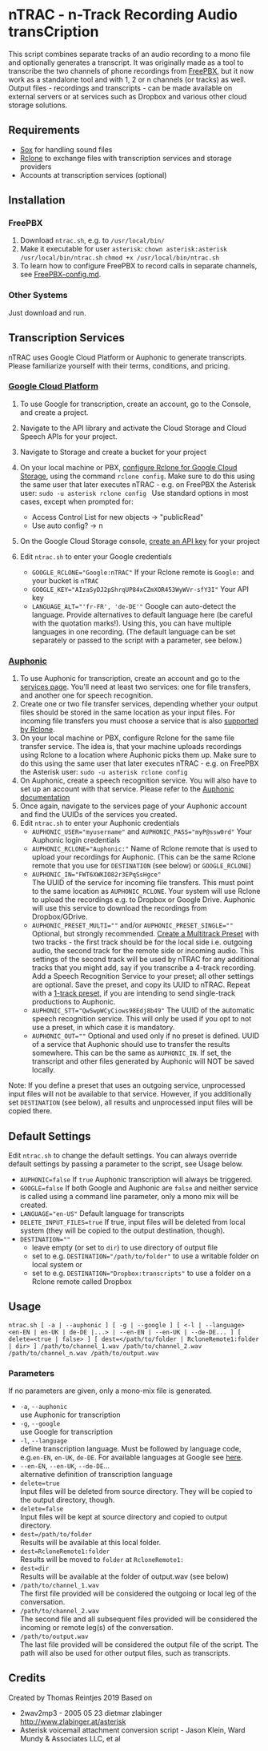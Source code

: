 # nTRAC - n-Track Recording Audio transCription

This script combines separate tracks of an audio recording to a mono file and optionally generates a transcript. It was originally made as a tool to transcribe the two channels of phone recordings from [FreePBX](https://www.freepbx.org), but it now work as a standalone tool and with 1, 2 or n channels (or tracks) as well. 
Output files - recordings and transcripts - can be made available on external servers or at services such as Dropbox and various other cloud storage solutions.

## Requirements
- [Sox](http://sox.sourceforge.net) for handling sound files
- [Rclone](https://rclone.org) to exchange files with transcription services and storage providers
- Accounts at transcription services (optional)

## Installation

### FreePBX

1. Download `ntrac.sh`, e.g. to `/usr/local/bin/`
2. Make it executable for user `asterisk`: 
   `chown asterisk:asterisk /usr/local/bin/ntrac.sh`
   `chmod +x /usr/local/bin/ntrac.sh`
3. To learn how to configure FreePBX to record calls in separate channels, see [FreePBX-config.md](FreePBX-config.md).
### Other Systems

Just download and run.

## Transcription Services
nTRAC uses Google Cloud Platform or Auphonic to generate transcripts. Please familiarize yourself with their terms, conditions, and pricing.

### [Google Cloud Platform](https://cloud.google.com)
1. To use Google for transcription, create an account, go to the Console, and create a project.
2. Navigate to the API library and activate the Cloud Storage and Cloud Speech APIs for your project.
3. Navigate to Storage and create a bucket for your project
4. On your local machine or PBX, [configure Rclone for Google Cloud Storage](https://rclone.org/googlecloudstorage/), using the command
   `rclone config`. Make sure to do this using the same user that later executes nTRAC - e.g. on FreePBX the Asterisk user: `sudo -u asterisk rclone config `
   Use standard options in most cases, except when prompted for:
   - Access Control List for new objects -> "publicRead"
   - Use auto config? -> n
5. On the Google Cloud Storage console, [create an API key](https://console.cloud.google.com/apis/credentials) for your project

6. Edit `ntrac.sh` to enter your Google credentials
   - `GOOGLE_RCLONE="Google:nTRAC"`
   If your Rclone remote is `Google:` and your bucket is `nTRAC`  
   - `GOOGLE_KEY="AIzaSyDJ2pShrqUP84xCZmXOR453WyWVr-sfY3I"`
   Your API key  
   - `LANGUAGE_ALT="'fr-FR', 'de-DE'"`
   Google can auto-detect the language. Provide alternatives to default language here (be careful with the quotation marks!). Using this, you can have multiple languages in one recording. (The default language can be set separately or passed to the script with a parameter, see below.)  

### [Auphonic](https://auphonic.com)

1. To use Auphonic for transcription, create an account and go to the [services page](https://auphonic.com/engine/services/). You'll need at least two services: one for file transfers, and another one for speech recognition.
2. Create one or two file transfer services, depending whether your output files should be stored in the same location as your input files. For incoming file transfers you must choose a service that is also [supported by Rclone](https://rclone.org/overview/).
3. On your local machine or PBX, configure Rclone for the same file transfer service. The idea is, that your machine uploads recordings using Rclone to a location where Auphonic picks them up. Make sure to do this using the same user that later executes nTRAC - e.g. on FreePBX the Asterisk user: `sudo -u asterisk rclone config`
4. On Auphonic, create a speech recognition service. You will also have to set up an account with that service. Please refer to the [Auphonic documentation](https://auphonic.com/help/web/services.html#automatic-speech-recognition-services)
5. Once again, navigate to the services page of your Auphonic account and find the UUIDs of the services you created.
6. Edit `ntrac.sh` to enter your Auphonic credentials
   - `AUPHONIC_USER="myusername"` and `AUPHONIC_PASS="myP@ssw0rd"`
   Your Auphonic login credentials  
   - `AUPHONIC_RCLONE="Auphonic:"`
   Name of Rclone remote that is used to upload your recordings for Auphonic. (This can be the same Rclone remote that you use for `DESTINATION` (see below) or `GOOGLE_RCLONE`)
   - `AUPHONIC_IN="FWT6XWKIO82r3EPqSsHgce"`              
   The UUID of the service for incoming file transfers. This must point to the same location as `AUPHONIC_RCLONE`. Your system will use Rclone to upload the recordings e.g. to Dropbox or Google Drive. Auphonic will use this service to download the recordings from Dropbox/GDrive.
   - `AUPHONIC_PRESET_MULTI=""` and/or `AUPHONIC_PRESET_SINGLE=""`
   Optional, but strongly recommended. [Create a Multitrack Preset](https://auphonic.com/engine/multitrack/preset/) with two tracks - the first track should be for the local side i.e. outgoing audio, the second track for the remote side or incoming audio. This settings of the second track will be used by nTRAC for any additional tracks that you might add, say if you transcribe a 4-track recording.
   Add a Speech Recognition Service to your preset; all other settings are optional. Save the preset, and copy its UUID to nTRAC.
   Repeat with a [1-track preset](https://auphonic.com/engine/preset/), if you are intending to send single-track productions to Auphonic.
   - `AUPHONIC_STT="Qw5wpWCyCiows98Edj8b49"`
   The UUID of the automatic speech recognition service. This will only be used if you opt to not use a preset, in which case it is mandatory.  
   - `AUPHONIC_OUT=""`
   Optional and used only if no preset is defined. UUID of a service that Auphonic should use to transfer the results somewhere. This can be the same as `AUPHONIC_IN`. If set, the transcript and other files generated by Auphonic will NOT be saved locally.

Note: If you define a preset that uses an outgoing service, unprocessed input files will not be available to that service. However, if you additionally set `DESTINATION` (see below), all results and unprocessed input files will be copied there.

## Default Settings

Edit `ntrac.sh` to change the default settings. You can always override default settings by passing a parameter to the script, see Usage below.
- `AUPHONIC=false`
  If `true` Auphonic transcription will always be triggered.
- `GOOGLE=false`
  If both Google and Auphonic are `false` and neither service is called using a command line parameter, only a mono mix will be created.
- `LANGUAGE="en-US"`
  Default language for transcripts
- `DELETE_INPUT_FILES=true`
  If true, input files will be deleted from local system (they will be copied to the output destination, though).
- `DESTINATION=""`
  - leave empty (or set to `dir`) to use directory of output file
  - set to e.g. `DESTINATION="/path/to/folder"` to use a writable folder on local system or 
  - set to e.g. `DESTINATION="Dropbox:transcripts"` to use a folder on a Rclone remote called Dropbox

## Usage

`ntrac.sh [ -a | --auphonic ] [ -g | --google ] [ <-l | --language> <en-EN | en-UK | de-DE |...> | --en-EN | --en-UK | --de-DE... ] [ delete=<true | false> ] [ dest=</path/to/folder | RcloneRemote1:folder | dir> ] /path/to/channel_1.wav /path/to/channel_2.wav /path/to/channel_n.wav /path/to/output.wav`

### Parameters

If no parameters are given, only a mono-mix file is generated.
- `-a`, `--auphonic`                 
   use Auphonic for transcription
- `-g`, `--google`                       
   use Google for transcription
- `-l`, `--language`                     
   define transcription language. Must be followed by language code, e.g.`en-EN`, `en-UK`, `de-DE`. For available languages at Google see [here](https://cloud.google.com/speech-to-text/docs/languages).
- `--en-EN`, `--en-UK`, `--de-DE`...   
   alternative definition of transcription language 
- `delete=true`  
   Input files will be deleted from source directory. They will be copied to the output directory, though. 
- `delete=false`  
   Input files will be kept at source directory and copied to output directory.
- `dest=/path/to/folder`  
   Results will be available at this local folder.
- `dest=RcloneRemote1:folder`  
   Results will be moved to `folder` at `RcloneRemote1:`
- `dest=dir`  
   Results will be available at the folder of output.wav (see below)
- `/path/to/channel_1.wav`  
   The first file provided will be considered the outgoing or local leg of the conversation.
- `/path/to/channel_2.wav`  
   The second file and all subsequent files provided will be considered the incoming or remote leg(s) of the conversation.
- `/path/to/output.wav`  
   The last file provided will be considered the output file of the script. The path will also be used for other output files, such as transcripts.  

## Credits

Created by Thomas Reintjes 2019
Based on

- 2wav2mp3 - 2005 05 23 dietmar zlabinger http://www.zlabinger.at/asterisk
- Asterisk voicemail attachment conversion script - Jason Klein, Ward Mundy & Associates LLC, et al
